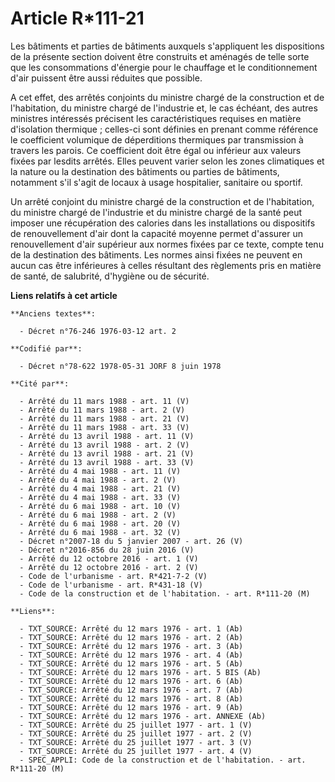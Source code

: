 # Article R*111-21

Les bâtiments et parties de bâtiments auxquels s'appliquent les dispositions de la présente section doivent être construits
et aménagés de telle sorte que les consommations d'énergie pour le chauffage et le conditionnement d'air puissent être aussi
réduites que possible.

A cet effet, des arrêtés conjoints du ministre chargé de la construction et de l'habitation, du ministre chargé de
l'industrie et, le cas échéant, des autres ministres intéressés précisent les caractéristiques requises en matière
d'isolation thermique ; celles-ci sont définies en prenant comme référence le coefficient volumique de déperditions
thermiques par transmission à travers les parois. Ce coefficient doit être égal ou inférieur aux valeurs fixées par lesdits
arrêtés. Elles peuvent varier selon les zones climatiques et la nature ou la destination des bâtiments ou parties de
bâtiments, notamment s'il s'agit de locaux à usage hospitalier, sanitaire ou sportif.

Un arrêté conjoint du ministre chargé de la construction et de l'habitation, du ministre chargé de l'industrie et du ministre
chargé de la santé peut imposer une récupération des calories dans les installations ou dispositifs de renouvellement d'air
dont la capacité moyenne permet d'assurer un renouvellement d'air supérieur aux normes fixées par ce texte, compte tenu de la
destination des bâtiments. Les normes ainsi fixées ne peuvent en aucun cas être inférieures à celles résultant des règlements
pris en matière de santé, de salubrité, d'hygiène ou de sécurité.

**Liens relatifs à cet article**

	**Anciens textes**:

	  - Décret n°76-246 1976-03-12 art. 2

	**Codifié par**:

	  - Décret n°78-622 1978-05-31 JORF 8 juin 1978

	**Cité par**:

	  - Arrêté du 11 mars 1988 - art. 11 (V)
	  - Arrêté du 11 mars 1988 - art. 2 (V)
	  - Arrêté du 11 mars 1988 - art. 21 (V)
	  - Arrêté du 11 mars 1988 - art. 33 (V)
	  - Arrêté du 13 avril 1988 - art. 11 (V)
	  - Arrêté du 13 avril 1988 - art. 2 (V)
	  - Arrêté du 13 avril 1988 - art. 21 (V)
	  - Arrêté du 13 avril 1988 - art. 33 (V)
	  - Arrêté du 4 mai 1988 - art. 11 (V)
	  - Arrêté du 4 mai 1988 - art. 2 (V)
	  - Arrêté du 4 mai 1988 - art. 21 (V)
	  - Arrêté du 4 mai 1988 - art. 33 (V)
	  - Arrêté du 6 mai 1988 - art. 10 (V)
	  - Arrêté du 6 mai 1988 - art. 2 (V)
	  - Arrêté du 6 mai 1988 - art. 20 (V)
	  - Arrêté du 6 mai 1988 - art. 32 (V)
	  - Décret n°2007-18 du 5 janvier 2007 - art. 26 (V)
	  - Décret n°2016-856 du 28 juin 2016 (V)
	  - Arrêté du 12 octobre 2016 - art. 1 (V)
	  - Arrêté du 12 octobre 2016 - art. 2 (V)
	  - Code de l'urbanisme - art. R*421-7-2 (V)
	  - Code de l'urbanisme - art. R*431-18 (V)
	  - Code de la construction et de l'habitation. - art. R*111-20 (M)

	**Liens**:

	  - TXT_SOURCE: Arrêté du 12 mars 1976 - art. 1 (Ab)
	  - TXT_SOURCE: Arrêté du 12 mars 1976 - art. 2 (Ab)
	  - TXT_SOURCE: Arrêté du 12 mars 1976 - art. 3 (Ab)
	  - TXT_SOURCE: Arrêté du 12 mars 1976 - art. 4 (Ab)
	  - TXT_SOURCE: Arrêté du 12 mars 1976 - art. 5 (Ab)
	  - TXT_SOURCE: Arrêté du 12 mars 1976 - art. 5 BIS (Ab)
	  - TXT_SOURCE: Arrêté du 12 mars 1976 - art. 6 (Ab)
	  - TXT_SOURCE: Arrêté du 12 mars 1976 - art. 7 (Ab)
	  - TXT_SOURCE: Arrêté du 12 mars 1976 - art. 8 (Ab)
	  - TXT_SOURCE: Arrêté du 12 mars 1976 - art. 9 (Ab)
	  - TXT_SOURCE: Arrêté du 12 mars 1976 - art. ANNEXE (Ab)
	  - TXT_SOURCE: Arrêté du 25 juillet 1977 - art. 1 (V)
	  - TXT_SOURCE: Arrêté du 25 juillet 1977 - art. 2 (V)
	  - TXT_SOURCE: Arrêté du 25 juillet 1977 - art. 3 (V)
	  - TXT_SOURCE: Arrêté du 25 juillet 1977 - art. 4 (V)
	  - SPEC_APPLI: Code de la construction et de l'habitation. - art. R*111-20 (M)
